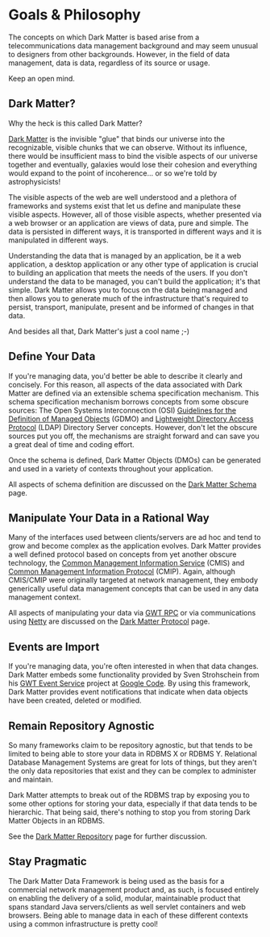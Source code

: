 

# Goals & Philosophy #

The concepts on which Dark Matter is based arise from a telecommunications data management background and may seem unusual to designers from other backgrounds. However, in the field of data management, data is data, regardless of its source or usage.

Keep an open mind.

## Dark Matter? ##

Why the heck is this called Dark Matter?

[Dark Matter](http://en.wikipedia.org/wiki/Dark_matter) is the invisible "glue" that binds our universe into the recognizable, visible chunks that we can observe. Without its influence, there would be insufficient mass to bind the visible aspects of our universe together and eventually, galaxies would lose their cohesion and everything would expand to the point of incoherence... or so we're told by astrophysicists!

The visible aspects of the web are well understood and a plethora of frameworks and systems exist that let us define and manipulate these visible aspects. However, all of those visible aspects, whether presented via a web browser or an application are views of data, pure and simple. The data is persisted in different ways, it is transported in different ways and it is manipulated in different ways.

Understanding the data that is managed by an application, be it a web application, a desktop application or any other type of application is crucial to building an application that meets the needs of the users. If you don't understand the data to be managed, you can't build the application; it's that simple. Dark Matter allows you to focus on the data being managed and then allows you to generate much of the infrastructure that's required to persist, transport, manipulate, present and be informed of changes in that data.

And besides all that, Dark Matter's just a cool name ;-)

## Define Your Data ##

If you're managing data, you'd better be able to describe it clearly and concisely. For this reason, all aspects of the data associated with Dark Matter are defined via an extensible schema specification mechanism. This schema specification mechanism borrows concepts from some obscure sources: The Open Systems Interconnection (OSI) [Guidelines for the Definition of Managed Objects](http://www.cellsoft.de/telecom/gdmo.htm) (GDMO) and [Lightweight Directory Access Protocol](http://en.wikipedia.org/wiki/LDAP) (LDAP) Directory Server concepts. However, don't let the obscure sources put you off, the mechanisms are straight forward and can save you a great deal of time and coding effort.

Once the schema is defined, Dark Matter Objects (DMOs) can be generated and used in a variety of contexts throughout your application.

All aspects of schema definition are discussed on the [Dark Matter Schema](DMSOverview.md) page.

## Manipulate Your Data in a Rational Way ##

Many of the interfaces used between clients/servers are ad hoc and tend to grow and become complex as the application evolves. Dark Matter provides a well defined protocol based on concepts from yet another obscure technology, the [Common Management Information Service](http://en.wikipedia.org/wiki/Common_management_information_service) (CMIS) and [Common Management Information Protocol](http://en.wikipedia.org/wiki/Common_management_information_protocol) (CMIP). Again, although CMIS/CMIP were originally targeted at network management, they embody generically useful data management concepts that can be used in any data management context.

All aspects of manipulating your data via [GWT RPC](http://code.google.com/webtoolkit/doc/latest/tutorial/RPC.html) or via communications using [Netty](http://www.jboss.org/netty) are discussed on the [Dark Matter Protocol](DMPOverview.md) page.

## Events are Import ##

If you're managing data, you're often interested in when that data changes. Dark Matter embeds some functionality provided by Sven Strohschein from his [GWT Event Service](http://code.google.com/p/gwteventservice/) project at [Google Code](http://code.google.com/). By using this framework, Dark Matter provides event notifications that indicate when data objects have been created, deleted or modified.

## Remain Repository Agnostic ##

So many frameworks claim to be repository agnostic, but that tends to be limited to being able to store your data in RDBMS X or RDBMS Y. Relational Database Management Systems are great for lots of things, but they aren't the only data repositories that exist and they can be complex to administer and maintain.

Dark Matter attempts to break out of the RDBMS trap by exposing you to some other options for storing your data, especially if that data tends to be hierarchic. That being said, there's nothing to stop you from storing Dark Matter Objects in an RDBMS.

See the [Dark Matter Repository](DMROverview.md) page for further discussion.

## Stay Pragmatic ##

The Dark Matter Data Framework is being used as the basis for a commercial network management product and, as such, is focused entirely on enabling the delivery of a solid, modular, maintainable product that spans standard Java servers/clients as well servlet containers and web browsers. Being able to manage data in each of these different contexts using a common infrastructure is pretty cool!